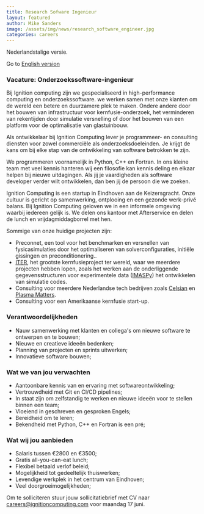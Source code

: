 ```yaml
---
title: Research Sofware Ingenieur
layout: featured
author: Mike Sanders  
image: /assets/img/news/research_software_engineer.jpg
categories: careers
---
```


Nederlandstalige versie.

Go to [English version](/careers/2024/05/27/Research-Software-Engineer)

### Vacature: Onderzoekssoftware-ingenieur

Bij Ignition computing zijn we gespecialiseerd in high-performance computing en onderzoekssoftware. we werken samen met onze klanten om de wereld een betere en duurzamere plek te maken. Ondere andere door het bouwen van infrastructuur voor kernfusie-onderzoek, het verminderen van rekentijden door simulatie versnelling of door het bouwen van een platform voor de optimalisatie van glastuinbouw.

Als ontwikkelaar bij Ignition Computing lever je programmeer- en consulting diensten voor zowel commerciële als onderzoeksdoeleinden. Je krijgt de kans om bij elke stap van de ontwikkeling van software betrokken te zijn.

We programmeren voornamelijk in Python, C++ en Fortran. In ons kleine team met veel kennis hanteren wij een filosofie kan kennis deling en elkaar helpen bij nieuwe uitdagingen. Als jij je vaardigheden als software developer verder wilt ontwikkelen, dan ben jij de persoon die we zoeken.

Ignition Computing is een startup in Eindhoven aan de Keizersgracht. Onze cultuur is gericht op samenwerking, ontplooing en een gezonde werk-privé balans. Bij Ignition Computing geloven we in een informele omgeving waarbij iedereen gelijk is. We delen ons kantoor met Afterservice en delen de lunch en vrijdagmiddagborrel met hen.

Sommige van onze huidige projecten zijn:

- Preconnet,  een tool voor het benchmarken en versnellen van fysicasimulaties door het optimaliseren van solverconfiguraties, initiële gissingen en preconditionering..
- [ITER](https://iter.org), het grootste kernfusieproject ter wereld, waar we meerdere projecten hebben lopen, zoals het werken aan de onderliggende gegevensstructuren voor experimentele data ([IMASPy](https://pypi.org/project/imaspy/)) het ontwikkelen van simulatie codes.
- Consulting voor meerdere Nederlandse tech bedrijven zoals [Celsian](https://www.celsian.nl/) en [Plasma Matters](https://plasimo.phys.tue.nl/index.php).
- Consulting voor een Amerikaanse kernfusie start-up.

### Verantwoordelijkheden

- Nauw samenwerking met klanten en collega's om nieuwe software te ontwerpen en te bouwen;
- Nieuwe en creatieve ideeën bedenken;
- Planning van projecten en sprints uitwerken;
- Innovatieve software bouwen;

### Wat we van jou verwachten

- Aantoonbare kennis van en ervaring met softwareontwikkeling;
- Vertrouwdheid met Git en CI/CD pipelines;
- In staat zijn om zelfstandig te werken en nieuwe ideeën voor te stellen binnen een team;
- Vloeiend in geschreven en gesproken Engels;
- Bereidheid om te leren;
- Bekendheid met Python, C++ en Fortran is een pré;

### Wat wij jou aanbieden 

- Salaris tussen €2800 en €3500;
- Gratis all-you-can-eat lunch;
- Flexibel betaald verlof beleid;
- Mogelijkheid tot gedeeltelijk thuiswerken;
- Levendige werkplek in het centrum van Eindhoven;
- Veel doorgroeimogelijkheden;

Om te solliciteren stuur jouw sollicitatiebrief met CV naar <careers@ignitioncomputing.com> voor maandag 17 juni.
